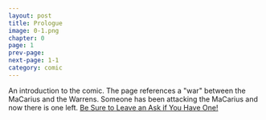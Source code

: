 ```yaml
---
layout: post
title: Prologue
image: 0-1.png
chapter: 0
page: 1
prev-page:
next-page: 1-1
category: comic
---
```

An introduction to the comic. The page references a "war" between the MaCarius and the Warrens. Someone has been attacking the MaCarius and now there is one left. 
[Be Sure to Leave an Ask if You Have One!](http://but-iloveweird.tumblr.com/)